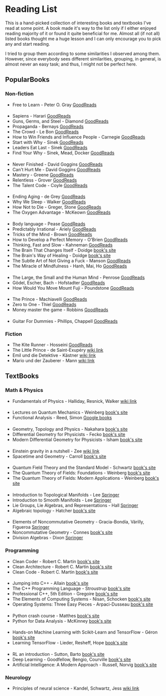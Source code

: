 # Reading List

This is a hand-picked collection of interesting books and textbooks I've read at some point. A book made it's way to the list only if I either enjoyed reading majority of it or found it quite beneficial for me. Almost all (if not all) listed books thought me a huge lesson and I can only encourage you to pick any and start reading.

I tried to group them according to some similarities I observed among them. However, since everybody sees different similarities, grouping, in general, is almost never an easy task; and thus, I might not be perfect here.

## PopularBooks

### Non-fiction

* Free to Learn - Peter O. Gray [GoodReads](https://www.goodreads.com/book/show/15843125)

####

* Sapiens - Harari [GoodReads](https://www.goodreads.com/book/show/23692271-sapiens)
* Guns, Germs, and Steel - Diamond [GoodReads](https://www.goodreads.com/book/show/1842)
* Propaganda - Bernays [GoodReads](https://www.goodreads.com/book/show/493212)
* The Crowd - Le Bon [GoodReads](https://www.goodreads.com/uk/book/show/36579209)
* How to Win Friends and Influence People - Carnegie [GoodReads](https://www.goodreads.com/book/show/4865)
* Start with Why - Sinek [GoodReads](https://www.goodreads.com/book/show/7108725)
* Leaders Eat Last - Sinek [GoodReads](https://www.goodreads.com/book/show/16144853)
* Find Your Why - Sinek, Mead, Docker [GoodReads](https://www.goodreads.com/book/show/29496432)

####

* Never Finished - David Goggins [GoodReads](https://www.goodreads.com/book/show/63079845)
* Can't Hurt Me - David Goggins [GoodReads](https://www.goodreads.com/book/show/41721428)
* Mastery - Greene [GoodReads](https://www.goodreads.com/book/show/13589182)
* Relentless - Grover [GoodReads](https://www.goodreads.com/book/show/17354208)
* The Talent Code  - Coyle [GoodReads](https://www.goodreads.com/book/show/5771014)

####

* Ending Aging - de Grey [GoodReads](https://www.goodreads.com/book/show/519781)
* Why We Sleep - Walker [GoodReads](https://www.goodreads.com/book/show/34466963)
* How Not to Die - Greger, Stone [GoodReads](https://www.goodreads.com/book/show/25663961)
* The Oxygen Advantage - McKeown [GoodReads](https://www.goodreads.com/book/show/26533127)

####

* Body language - Pease [GoodReads](https://www.goodreads.com/book/show/262731)
* Predictably Irrational - Ariely [GoodReads](https://www.goodreads.com/book/show/8668400)
* Tricks of the Mind - Brown [GoodReads](https://www.goodreads.com/book/show/945683)
* How to Develop a Perfect Memory - O'Brien [GoodReads](https://www.goodreads.com/book/show/2691332)
* Thinking, Fast and Slow - Kahneman [GoodReads](https://www.goodreads.com/book/show/11468377)
* The Brain That Changes Itself - Doidge [book's site](http://www.normandoidge.com/?page_id=1259)
* The Brain's Way of Healing - Doidge [book's site](http://www.normandoidge.com/?page_id=1042)
* The Subtle Art of Not Giving a Fuck - Manson [GoodReads](https://www.goodreads.com/book/show/28257707)
* The Miracle of Mindfulness - Hanh,  Mai, Ho [GoodReads](https://www.goodreads.com/book/show/95747)

####

* The Large, the Small and the Human Mind - Penrose [GoodReads](https://www.goodreads.com/book/show/187101)
* Gödel, Escher, Bach - Hofstadter [GoodReads](https://www.goodreads.com/book/show/24113)
* How Would You Move Mount Fuji - Poundstone [GoodReads](https://www.goodreads.com/book/show/205266)

####

* The Prince - Machiavelli [GoodReads](https://www.goodreads.com/book/show/28862)
* Zero to One - Thiel [GoodReads](https://www.goodreads.com/book/show/18050143)
* Money master the game - Robbins [GoodReads](https://www.goodreads.com/book/show/23014006)

####

* Guitar For Dummies - Phillips, Chappell [GoodReads](https://www.goodreads.com/book/show/299491)


### Fiction

* The Kite Runner - Hosseini [GoodReads](https://www.goodreads.com/book/show/77203)
* The Little Prince - de Saint-Exupéry [wiki link](https://en.wikipedia.org/wiki/The_Little_Prince)
* Emil und die Detektive - Kästner [wiki link](https://en.wikipedia.org/wiki/Emil_and_the_Detectives)
* Mario und der Zauberer - Mann [wiki link](https://en.wikipedia.org/wiki/Mario_and_the_Magician)

## TextBooks

### Math & Physics

* Fundamentals of Physics - Halliday, Resnick, Walker [wiki link](https://en.wikipedia.org/wiki/Fundamentals_of_Physics)

####

* Lectures on Quantum Mechanics - Weinberg [book's site](https://www.cambridge.org/core/books/lectures-on-quantum-mechanics/F739B9577D2473995024FA5E9ABA9B6C)
* Functional Analysis - Reed, Simon [Google books](https://books.google.de/books?id=rpFTTjxOYpsC)

####

* Geometry, Topology and Physics - Nakahara [book's site](https://www.crcpress.com/Geometry-Topology-and-Physics-Second-Edition/Nakahara/p/book/9780750306065)
* Differential Geometry for Physicists - Fecko [book's site](http://sophia.dtp.fmph.uniba.sk/~fecko/book.html)
* Modern Differential Geometry for Physicists  - Isham [book's site](https://www.worldscientific.com/worldscibooks/10.1142/3867)

####

* Einstein gravity in a nutshell - Zee [wiki link](https://en.wikipedia.org/wiki/Einstein_Gravity_in_a_Nutshell)
* Spacetime and Geometry - Carroll [book's site](https://www.preposterousuniverse.com/spacetimeandgeometry/)

####

* Quantum Field Theory and the Standard Model - Schwartz [book's site](https://schwartzqft.fas.harvard.edu/)
* The Quantum Theory of Fields: Foundations - Weinberg [book's site](https://www.cambridge.org/core/books/quantum-theory-of-fields/22986119910BF6A2EFE42684801A3BDF)
* The Quantum Theory of Fields: Modern Applications - Weinberg [book's site](https://www.cambridge.org/core/books/quantum-theory-of-fields/0E0C89894938BE38EE0BCCDB1BC857E5)

####

* Introduction to Topological Manifolds - Lee [Springer](http://www.springer.com/book/9781441979391)
* Introduction to Smooth Manifolds - Lee [Springer](http://www.springer.com/book/9781441999818)
* Lie Groups, Lie Algebras, and Representations - Hall [Springer](http://www.springer.com/book/9783319134666)
* Algebraic topology - Hatcher [book's site](https://www.math.cornell.edu/~hatcher/AT/ATpage.html)

####

* Elements of Noncommutative Geometry - Gracia-Bondía, Várilly, Figueroa [Springer](http://www.springer.com/book/9780817641245)
* Noncommutative Geometry - Connes [book's site](http://www.alainconnes.org/en/downloads.php)
* Division Algebras - Dixon [Springer](http://www.springer.com/de/book/9780792328902)


### Programming

* Clean Coder - Robert C. Martin [book's site](https://www.informit.com/store/clean-coder-a-code-of-conduct-for-professional-programmers-9780137081073)
* Clean Architecture - Robert C. Martin [book's site](https://www.informit.com/store/clean-architecture-a-craftsmans-guide-to-software-structure-9780134494326)
* Clean Code - Robert C. Martin [book's site](https://www.informit.com/store/clean-code-a-handbook-of-agile-software-craftsmanship-9780132350884)

####

* Jumping into C++ - Allain [book's site](https://www.cprogramming.com/c++book/)
* The C++ Programming Language - Stroustrup [book's site](http://www.stroustrup.com/4th.html)
* Professional C++, 5th Edition - Gregoire [book's site](https://www.wiley.com/en-us/Professional+C%2B%2B%2C+5th+Edition-p-9781119695455)
* The Elements of Computing Systems - Nisan, Schocken [book's site](https://www.nand2tetris.org)
* Operating Systems: Three Easy Pieces - Arpaci-Dusseau [book's site](http://pages.cs.wisc.edu/~remzi/OSTEP)

####

* Python crash course - Matthes [book's site](https://nostarch.com/pythoncrashcourse)
* Python for Data Analysis - McKinney [book's site](http://wesmckinney.com/pages/book.html)

####

* Hands-on Machine Learning with Scikit-Learn and TensorFlow - Géron [book's site](http://shop.oreilly.com/product/0636920052289.do)
* Learning TensorFlow - Lieder, Resheff, Hope [book's site](http://shop.oreilly.com/product/0636920063698.do)

####

* RL an introduction - Sutton, Barto [book's site](http://incompleteideas.net/book/the-book-2nd.html)
* Deep Learning - Goodfellow, Bengio, Courville [book's site](http://www.deeplearningbook.org)
* Artificial Intelligence: A Modern Approach - Russell, Norvig [book's site](http://aima.cs.berkeley.edu)


### Neurology

* Principles of neural science - Kandel, Schwartz, Jess [wiki link](https://en.wikipedia.org/wiki/Principles_of_Neural_Science)
